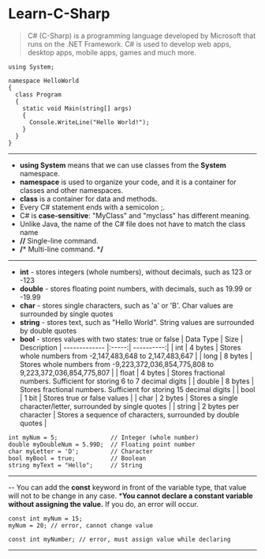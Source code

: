 # Learn-C-Sharp

> C# (C-Sharp) is a programming language developed by Microsoft that runs on the .NET Framework.
> C# is used to develop web apps, desktop apps, mobile apps, games and much more.

```
using System;

namespace HelloWorld
{
  class Program
  {
    static void Main(string[] args)
    {
      Console.WriteLine("Hello World!");    
    }
  }
}
```
---
- **using System** means that we can use classes from the **System** namespace.
- **namespace** is used to organize your code, and it is a container for classes and other namespaces.
- **class** is a container for data and methods.
- Every C# statement ends with a semicolon ;.
- C# is **case-sensitive**: "MyClass" and "myclass" has different meaning.
- Unlike Java, the name of the C# file does not have to match the class name
- **//** Single-line command.
- **/*** Multi-line command. ***/**
---
- **int** - stores integers (whole numbers), without decimals, such as 123 or -123
- **double** - stores floating point numbers, with decimals, such as 19.99 or -19.99
- **char** - stores single characters, such as 'a' or 'B'. Char values are surrounded by single quotes
- **string** - stores text, such as "Hello World". String values are surrounded by double quotes
- **bool** - stores values with two states: true or false
| Data Type	| Size	| Description
| ------------- |:-----:| ----------:|
| int	| 4 bytes	| Stores whole numbers from -2,147,483,648 to 2,147,483,647 |
| long	| 8 bytes	| Stores whole numbers from -9,223,372,036,854,775,808 to 9,223,372,036,854,775,807 |
| float	| 4 bytes	| Stores fractional numbers. Sufficient for storing 6 to 7 decimal digits |
| double	| 8 bytes	| Stores fractional numbers. Sufficient for storing 15 decimal digits |
| bool	| 1 bit	| Stores true or false values |
| char	| 2 bytes	| Stores a single character/letter, surrounded by single quotes |
| string	| 2 bytes per character	| Stores a sequence of characters, surrounded by double quotes |

```
int myNum = 5;               // Integer (whole number)
double myDoubleNum = 5.99D;  // Floating point number
char myLetter = 'D';         // Character
bool myBool = true;          // Boolean
string myText = "Hello";     // String
```

---
-- You can add the **const** keyword in front of the variable type, that value will not to be change in any case.
***You cannot declare a constant variable without assigning the value.** If you do, an error will occur.
```
const int myNum = 15;
myNum = 20; // error, cannot change value

const int myNumber; // error, must assign value while declaring
```
---